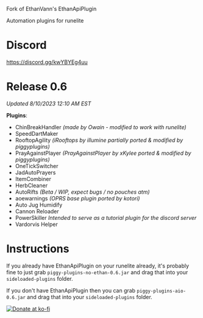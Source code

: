 Fork of EthanVann's EthanApiPlugin

Automation plugins for runelite

# Discord
https://discord.gg/kwYBYEg4uu

# Release 0.6
*Updated 8/10/2023 12:10 AM EST*

**Plugins**:
- ChinBreakHandler *(made by Owain - modified to work with runelite)*
- SpeedDartMaker
- RooftopAgility *(iRooftops by illumine partially ported & modified by piggyplugins)*
- PrayAgainstPlayer *(PrayAgainstPlayer by xKylee ported & modified by piggyplugins)*
- OneTickSwitcher
- JadAutoPrayers
- ItemCombiner
- HerbCleaner
- AutoRifts *(Beta / WIP, expect bugs / no pouches atm)*
- aoewarnings *(OPRS base plugin ported by kotori)*
- Auto Jug Humidify
- Cannon Reloader
- PowerSkiller *Intended to serve as a tutorial plugin for the discord server*
- Vardorvis Helper

# Instructions
If you already have EthanApiPlugin on your runelite already, it's probably fine to just grab `piggy-plugins-no-ethan-0.6.jar` and drag that into your `sideloaded-plugins` folder.

If you don't have EthanApiPlugin then you can grab `piggy-plugins-aio-0.6.jar` and drag that into your `sideloaded-plugins` folder.


[![Donate at ko-fi](https://www.ko-fi.com/img/githubbutton_sm.svg)](https://ko-fi.com/0hutch)
